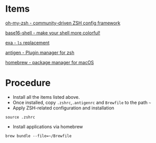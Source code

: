# Items

[oh-my-zsh - community-driven ZSH config framework](https://github.com/ohmyzsh/ohmyzsh)

[base16-shell - make your shell more colorful!](https://github.com/chriskempson/base16-shell)

[exa - `ls` replacement](https://the.exa.website/install/macos)

[antigen - Plugin manager for zsh](https://github.com/zsh-users/antigen)

[homebrew - package manager for macOS](https://brew.sh/)


# Procedure

- Install all the items listed above.
- Once installed, copy `.zshrc`,`.antigenrc` and `Brewfile` to the path `~`
- Apply ZSH-related configuration and installation
```
source .zshrc 
```
- Install applications via homebrew
```
brew bundle --file=~/Brewfile
```
